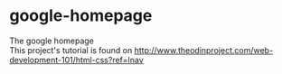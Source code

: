 # google-homepage
The google homepage  
This project's tutorial is found on http://www.theodinproject.com/web-development-101/html-css?ref=lnav

